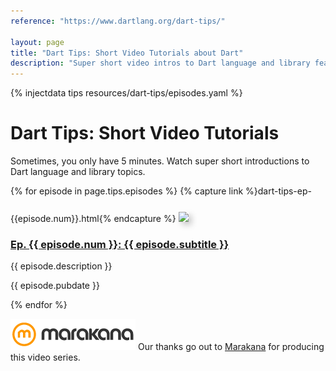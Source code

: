 ```yaml
---
reference: "https://www.dartlang.org/dart-tips/"

layout: page
title: "Dart Tips: Short Video Tutorials about Dart"
description: "Super short video intros to Dart language and library features."
---
```


{% injectdata tips resources/dart-tips/episodes.yaml %}

# Dart Tips: Short Video Tutorials

Sometimes, you only have 5 minutes. Watch super short introductions to
Dart language and library topics.

{% for episode in page.tips.episodes %}
{% capture link %}dart-tips-ep-{{episode.num}}.html{% endcapture %}
<a href="{{ link }}">
  <img style="margin-top:25px; box-shadow: 5px 5px 10px #CCC;" src="{{episode.thumbnail}}">
</a>
<h3><a href="{{ link }}">Ep. {{ episode.num }}: {{ episode.subtitle }}</a></h3>
<p>{{ episode.description }}</p>
<p>{{ episode.pubdate }}</p>
{% endfor %}

<a href="http://marakana.com"><img src="imgs/marakana-logo.png" alt="Marakana Logo"></a>
Our thanks go out to [Marakana](http://www.marakana.com) for producing this
video series.
